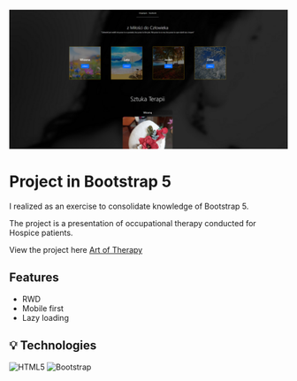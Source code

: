 ![project](/project.png)

# Project in Bootstrap 5

I realized as an exercise to consolidate knowledge of Bootstrap 5.

The project is a presentation of occupational therapy conducted for Hospice patients.

View the project here [Art of Therapy](https://artur-it.github.io/Bootstrap_Project/)

## Features

- RWD
- Mobile first
- Lazy loading

## 💡 Technologies

![HTML5](https://img.shields.io/badge/html5-%23E34F26.svg?style=for-the-badge&logo=html5&logoColor=white)
![Bootstrap](https://img.shields.io/badge/Bootstrap%205-%237952B3)
